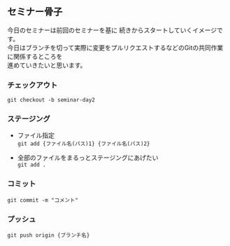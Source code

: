 ## セミナー骨子

今日のセミナーは前回のセミナーを基に 続きからスタートしていくイメージです。  
今日はブランチを切って実際に変更をプルリクエストするなどのGitの共同作業に関係するところを  
進めていきたいと思います。

### チェックアウト
```git checkout -b seminar-day2```

### ステージング
* ファイル指定  
```git add {ファイル名(パス)1} {ファイル名(パス)2}```

* 全部のファイルをまるっとステージングにあげたい  
```git add .```

### コミット
```git commit -m "コメント"```

### プッシュ
```git push origin {ブランチ名}```